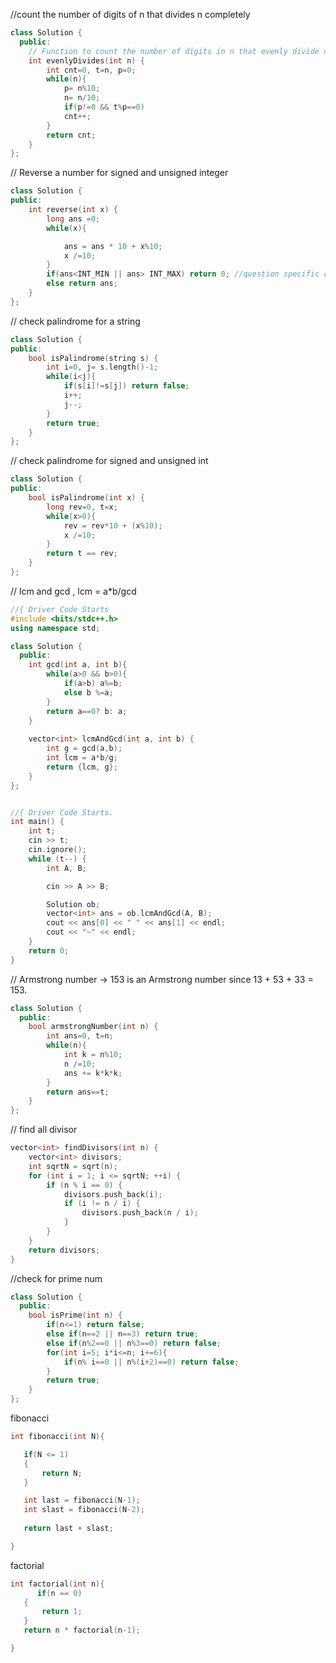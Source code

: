 //count the number of digits of n that divides n completely 

```cpp
class Solution {
  public:
    // Function to count the number of digits in n that evenly divide n
    int evenlyDivides(int n) {
        int cnt=0, t=n, p=0;
        while(n){
            p= n%10;
            n= n/10;
            if(p!=0 && t%p==0)
            cnt++;
        }
        return cnt;
    }
};
```


// Reverse a number for signed and unsigned integer 

```cpp
class Solution {
public:
    int reverse(int x) {
        long ans =0;
        while(x){

            ans = ans * 10 + x%10;
            x /=10;
        }
        if(ans<INT_MIN || ans> INT_MAX) return 0; //question specific cond 
        else return ans;
    }
};
```

// check palindrome for a string 
```cpp
class Solution {
public:
    bool isPalindrome(string s) {
        int i=0, j= s.length()-1;
        while(i<j){
            if(s[i]!=s[j]) return false;
            i++;
            j--;
        }
        return true;
    }
};
```

// check palindrome for signed and unsigned int 
```cpp
class Solution {
public:
    bool isPalindrome(int x) {
        long rev=0, t=x;
        while(x>0){
            rev = rev*10 + (x%10);
            x /=10;
        }
        return t == rev;
    }
};
```

// lcm and gcd , lcm = a*b/gcd
```cpp
//{ Driver Code Starts
#include <bits/stdc++.h>
using namespace std;

class Solution {
  public:
    int gcd(int a, int b){
        while(a>0 && b>0){
            if(a>b) a%=b;
            else b %=a;
        }
        return a==0? b: a;
    }
  
    vector<int> lcmAndGcd(int a, int b) {
        int g = gcd(a,b);
        int lcm = a*b/g;
        return {lcm, g};
    }
};


//{ Driver Code Starts.
int main() {
    int t;
    cin >> t;
    cin.ignore();
    while (t--) {
        int A, B;

        cin >> A >> B;

        Solution ob;
        vector<int> ans = ob.lcmAndGcd(A, B);
        cout << ans[0] << " " << ans[1] << endl;
        cout << "~" << endl;
    }
    return 0;
}

```

// Armstrong number ->  153 is an Armstrong number since 13 + 53 + 33 = 153. 
```cpp
class Solution {
  public:
    bool armstrongNumber(int n) {
        int ans=0, t=n;
        while(n){
            int k = n%10;
            n /=10;
            ans += k*k*k;
        }
        return ans==t;
    }
};
```

// find all divisor 
```cpp
vector<int> findDivisors(int n) {
    vector<int> divisors; 
    int sqrtN = sqrt(n); 
    for (int i = 1; i <= sqrtN; ++i) { 
        if (n % i == 0) { 
            divisors.push_back(i); 
            if (i != n / i) {
                divisors.push_back(n / i); 
            }
        }
    }
    return divisors; 
}

```

//check for prime num
```cpp
class Solution {
  public:
    bool isPrime(int n) {
        if(n<=1) return false;
        else if(n==2 || n==3) return true;
        else if(n%2==0 || n%3==0) return false;
        for(int i=5; i*i<=n; i+=6){
            if(n% i==0 || n%(i+2)==0) return false;
        }
        return true;
    }
};
```

fibonacci
```cpp
int fibonacci(int N){

   if(N <= 1)
   {
       return N;
   }

   int last = fibonacci(N-1);
   int slast = fibonacci(N-2);
   
   return last + slast;

}
```

factorial 
```cpp
int factorial(int n){
      if(n == 0)
   {
       return 1;
   }
   return n * factorial(n-1);

}
```